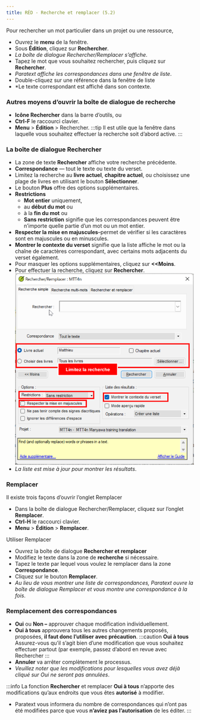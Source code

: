 ```yaml
---
title: RÉD - Recherche et remplacer (5.2)
---
```

Pour rechercher un mot particulier dans un projet ou une ressource,

-   Ouvrez le **menu** de la fenêtre.
-   Sous **Édition**, cliquez sur **Rechercher**.
   -  *La boîte de dialogue Rechercher/Remplacer s’affiche*.
-   Tapez le mot que vous souhaitez rechercher, puis cliquez sur **Rechercher**.
   -  *Paratext affiche les correspondances dans une fenêtre de liste*.
-   Double-cliquez sur une référence dans la fenêtre de liste
   -  *Le texte correspondant est affiché dans son contexte.

### Autres moyens d’ouvrir la boîte de dialogue de recherche

-  **Icône Rechercher** dans la barre d’outils, ou
-  **Ctrl-F** le raccourci clavier.
-  **Menu** \> **Édition** \> Rechercher.
:::tip
Il est utile que la fenêtre dans laquelle vous souhaitez effectuer la recherche soit d’abord active.
:::
### La boîte de dialogue Rechercher

-  La zone de texte **Rechercher** affiche votre recherche précédente.
-  **Correspondance** — tout le texte ou texte du verset.
-  Limitez la recherche au **livre actuel**, **chapitre actuel**, ou choisissez une plage de livres en utilisant le bouton **Sélectionner**.
-  Le bouton **Plus** offre des options supplémentaires.
-  **Restrictions**
   -  **Mot entier** uniquement,
   -   au **début du mot** ou
   -   à la **fin du mot** ou
   -  **Sans restriction** signifie que les correspondances peuvent être n’importe quelle partie d’un mot ou un mot entier.
-  **Respecter la mise en majuscules**–permet de vérifier si les caractères sont en majuscules ou en minuscules.
-  **Montrer le contexte du verset** signifie que la liste affiche le mot ou la chaîne de caractères correspondant, avec certains mots adjacents du verset également.
-  Pour masquer les options supplémentaires, cliquez sur **\<\<Moins**.
-   Pour effectuer la recherche, cliquez sur **Rechercher**.
     ![](../media/Find.fr.png)
   -  *La liste est mise à jour pour montrer les résultats*.

### Remplacer

Il existe trois façons d’ouvrir l’onglet Remplacer

-   Dans la boîte de dialogue Rechercher/Remplacer, cliquez sur l’onglet **Remplacer**.
-   **Ctrl-H** le raccourci clavier.
-   **Menu** \> **Édition** \> **Remplacer**.

Utiliser Remplacer  
-   Ouvrez la boîte de dialogue **Rechercher et remplacer**
-   Modifiez le texte dans la zone de **recherche** si nécessaire.
-   Tapez le texte par lequel vous voulez le remplacer dans la zone **Correspondance**.
-   Cliquez sur le bouton **Remplacer**.
   -  *Au lieu de vous montrer une liste de correspondances, Paratext ouvre la boîte de dialogue Remplacer et vous montre une correspondance à la fois*.

### Remplacement des correspondances

-   **Oui** ou **Non –** approuver chaque modification individuellement.
-   **Oui à tous**  approuvera tous les autres changements proposés, proposées, **il faut donc l’utiliser avec précaution**.
:::caution **Oui à tous**
Assurez-vous qu’il s’agit bien d’une modification que vous souhaitez effectuer partout (par exemple, passez d’abord en revue avec Rechercher
:::
-   **Annuler** va arrêter complètement le processus.
   -  *Veuillez noter que les modifications pour lesquelles vous avez déjà cliqué sur Oui ne seront pas annulées*.

:::info 
La fonction **Rechercher** et remplacer **Oui à tous** n’apporte des modifications qu’aux endroits que vous êtes **autorisé** à modifier.
-  Paratext vous informera du nombre de correspondances qui n’ont pas été modifiées parce que vous **n’aviez pas l’autorisation** de les éditer.
:::
